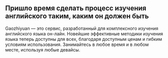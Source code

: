 ## Пришло время сделать процесс изучения английского таким, каким он должен быть

Gaozhiyuan — это сервис, разработанный для комплексного изучения английского языка он-лайн. Новейшие эффективные методики изучения языка теперь доступны для всех, благодаря доступным ценам и гибким условиям использования. Занимайтесь в любое время и в любом месте, используя любые девайсы.